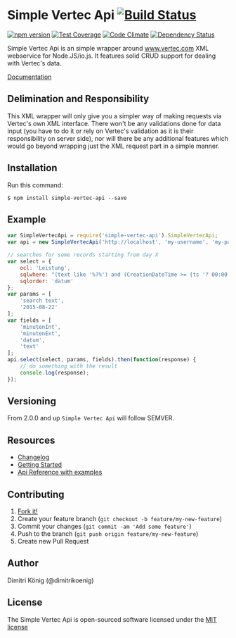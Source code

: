 # Simple Vertec Api [![Build Status](https://travis-ci.org/dimitri-koenig/simple-vertec-api.svg?branch=master)](https://travis-ci.org/dimitri-koenig/simple-vertec-api)

[![npm version](https://badge.fury.io/js/simple-vertec-api.svg)](http://badge.fury.io/js/simple-vertec-api)
[![Test Coverage](https://codeclimate.com/github/dimitri-koenig/simple-vertec-api/badges/coverage.svg)](https://codeclimate.com/github/dimitri-koenig/simple-vertec-api/coverage)
[![Code Climate](https://codeclimate.com/github/dimitri-koenig/simple-vertec-api/badges/gpa.svg)](https://codeclimate.com/github/dimitri-koenig/simple-vertec-api)
[![Dependency Status](https://david-dm.org/dimitri-koenig/simple-vertec-api.svg)](https://david-dm.org/dimitri-koenig/simple-vertec-api)

Simple Vertec Api is an simple wrapper around www.vertec.com XML webservice for Node.JS/io.js. It features solid CRUD support for dealing with Vertec's data.

[Documentation](http://simple-vertec-api.readthedocs.org/en/latest/)


## Delimination and Responsibility

This XML wrapper will only give you a simpler way of making requests via Vertec's own XML interface. There won't be any validations done for data input (you have to do it or rely on Vertec's validation as it is their responsibility on server side), nor will there be any additional features which would go beyond wrapping just the XML request part in a simple manner.


## Installation

Run this command:
```
$ npm install simple-vertec-api --save
```


## Example

```javascript
var SimpleVertecApi = require('simple-vertec-api').SimpleVertecApi;
var api = new SimpleVertecApi('http://localhost', 'my-username', 'my-password', true);

// searches for some records starting from day X
var select = {
	ocl: 'Leistung',
	sqlwhere: "(text like '%?%') and (CreationDateTime >= {ts '? 00:00:00'})",
	sqlorder: 'datum'
};
var params = [
    'search text',
    '2015-08-22'
];
var fields = [
    'minutenInt',
    'minutenExt',
    'datum',
    'text'
];
api.select(select, params, fields).then(function(response) {
    // do something with the result
    console.log(response);
});
```


## Versioning

From 2.0.0 and up `Simple Vertec Api` will follow SEMVER.


## Resources
- [Changelog](https://github.com/dimitri-koenig/simple-vertec-api/blob/master/CHANGELOG.md)
- [Getting Started](http://simple-vertec-api.readthedocs.org/en/latest/)
- [Api Reference with examples](http://simple-vertec-api.readthedocs.org/en/latest/api/)


## Contributing

1. [Fork it!](https://github.com/dimitri-koenig/simple-vertec-api/fork)
2. Create your feature branch (`git checkout -b feature/my-new-feature`)
3. Commit your changes (`git commit -am 'Add some feature'`)
4. Push to the branch (`git push origin feature/my-new-feature`)
5. Create new Pull Request


## Author

Dimitri König (@dimitrikoenig)


## License

The Simple Vertec Api is open-sourced software licensed under the [MIT license](http://opensource.org/licenses/MIT)
